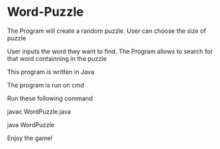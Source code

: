 # Word-Puzzle

The Program will create a random puzzle. User can choose the size of puzzle

User inputs the word they want to find. The Program allows to search for that word containning in the puzzle

This program is written in Java

The program is run on cmd

Run these following command

javac WordPuzzle.java

java WordPuzzle

Enjoy the game!
